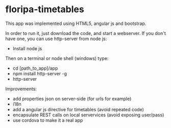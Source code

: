 # floripa-timetables

This app was implemented using HTML5, angular js and bootstrap.

In order to run it, just download the code, and start a webserver. If you don't have one, you can use http-server from node js:

* Install node js

Then on a terminal or node shell (windows) type:
* cd [path_to_app]/app
* npm install http-server -g
* http-server




Improvements:
 * add properties json on server-side (for urls for example)
 * i18n
 * add a angular js directive for timetables (avoid repeated code)
 * encapsulate REST calls on local servervices (avoid exposing user/pass)
 * use cordova to make it a real app
 
